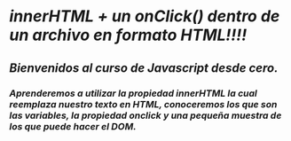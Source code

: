 # **_innerHTML + un onClick() dentro de un archivo en formato HTML!!!!_**

## **_Bienvenidos al curso de Javascript desde cero._**

### **_Aprenderemos a utilizar la propiedad innerHTML la cual reemplaza nuestro texto en HTML, conoceremos los que son las variables, la propiedad onclick y una pequeña muestra de los que puede hacer el DOM._**
